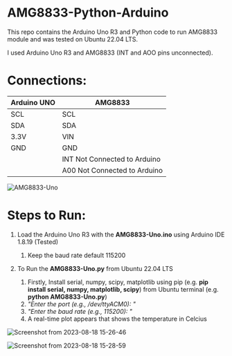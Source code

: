 # AMG8833-Python-Arduino
This repo contains the Arduino Uno R3 and Python code to run AMG8833 module and was tested on Ubuntu 22.04 LTS.

I used Arduino Uno R3 and AMG8833 (INT and AOO pins unconnected).

# Connections:

| Arduino UNO  | AMG8833 |
| ------------- | ------------- |
| SCL  | SCL  |
| SDA  | SDA  |
| 3.3V  | VIN  |
| GND  | GND  |
|   | INT Not Connected to Arduino  |
|   | A00 Not Connected to Arduino  |   

![AMG8833-Uno](https://github.com/ParthaPRay/AMG8833-Python/assets/1689639/b6e6c6db-e98f-49a4-a00f-59c15ebb2626)


# Steps to Run:
1. Load the Arduino Uno R3 with the **AMG8833-Uno.ino** using Arduino IDE 1.8.19 (Tested)
   1. Keep the baud rate default 115200
 
2. To Run the **AMG8833-Uno.py** from Ubuntu 22.04 LTS
   1. Firstly, Install serial, numpy, scipy, matplotlib using pip (e.g. **pip install serial, numpy, matplotlib, scipy**) from Ubuntu terminal (e.g. **python AMG8833-Uno.py**)
   2.  _"Enter the port (e.g., /dev/ttyACM0): "_
   3.  _"Enter the baud rate (e.g., 115200): "_
   4.  A real-time plot appears that shows the temperature in Celcius


![Screenshot from 2023-08-18 15-26-46](https://github.com/ParthaPRay/AMG8833-Python/assets/1689639/461c61cd-5a2f-4579-849b-0a0f76f0c4c1)

![Screenshot from 2023-08-18 15-28-59](https://github.com/ParthaPRay/AMG8833-Python/assets/1689639/8fc41f4f-33c0-48f6-a38a-c65a8b1205b1)



